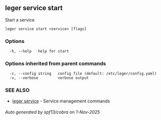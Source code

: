 ## leger service start

Start a service

```
leger service start <service> [flags]
```

### Options

```
  -h, --help   help for start
```

### Options inherited from parent commands

```
  -c, --config string   config file (default: /etc/leger/config.yaml)
  -v, --verbose         verbose output
```

### SEE ALSO

* [leger service](leger_service.md)	 - Service management commands

###### Auto generated by spf13/cobra on 1-Nov-2025
